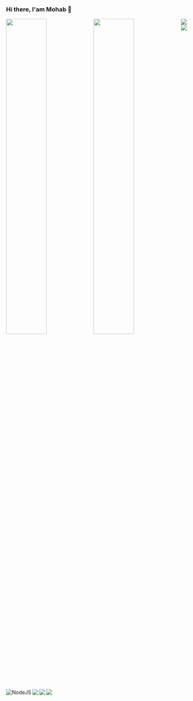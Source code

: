 ### Hi there, I'am Mohab 👋

<!--
**MohabGamal/MohabGamal** is a ✨ _special_ ✨ repository because its `README.md` (this file) appears on your GitHub profile.

Here are some ideas to get you started:

- 🔭 I’m currently working on ...
- 🌱 I’m currently learning ...
- 👯 I’m looking to collaborate on ...
- 🤔 I’m looking for help with ...
- 💬 Ask me about ...
- 📫 How to reach me: ...
- 😄 Pronouns: ...
- ⚡ Fun fact: ...
-->
<img align="left" width="47%" src="https://github-readme-stats.vercel.app/api?username=MohabGamal&show_icons=true&theme=radical" />
<img align="left" width="47%" src="https://github-readme-stats.vercel.app/api/top-langs/?username=MohabGamal&layout=compact" />
<img align="left" alt="NodeJS" src="http://img.shields.io/badge/node.js-%2343853D.svg?style=for-the-badge&logo=node-dot-js&logoColor=white" />
<img align="left" src="https://img.shields.io/badge/javascript-%23323330.svg?style=for-the-badge&logo=javascript&logoColor=%23F7DF1E" />
<img align="" src="https://img.shields.io/badge/typescript-%23007ACC.svg?style=for-the-badge&logo=typescript&logoColor=white" />
<img align="left" src="https://img.shields.io/badge/Solidity-%23363636.svg?style=for-the-badge&logo=solidity&logoColor=white" />
<img align="left" src="https://img.shields.io/badge/react-%2320232a.svg?style=for-the-badge&logo=react&logoColor=%2361DAFB" />
<img align="" src="https://img.shields.io/badge/python-3670A0?style=for-the-badge&logo=python&logoColor=ffdd54" />

